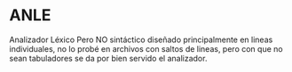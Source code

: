 # ANLE
Analizador Léxico
Pero NO sintáctico diseñado principalmente en lineas individuales, no lo probé en archivos con saltos de lineas, pero con que no sean tabuladores se da por bien servido el analizador.

